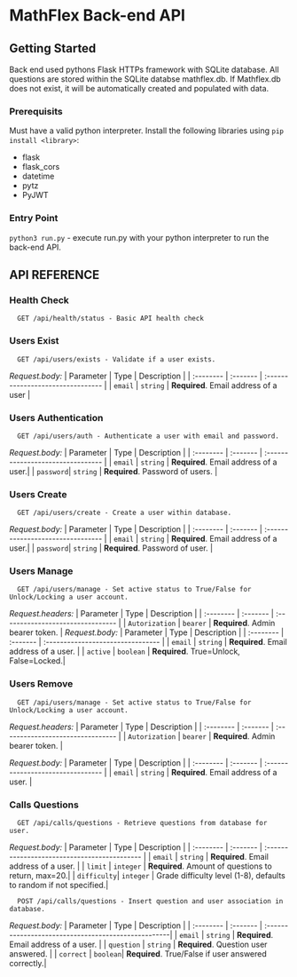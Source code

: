 # MathFlex Back-end API

## Getting Started
Back end used pythons Flask HTTPs framework with SQLite database. All questions are stored within the SQLite databse mathflex.db. If Mathflex.db does not exist, it will be automatically created and populated with data.

### Prerequisits
Must have a valid python interpreter. Install the following libraries using `pip install <library>`:
- flask
- flask_cors
- datetime
- pytz
- PyJWT


### Entry Point
```python3 run.py``` - execute run.py with your python interpreter to run the back-end API.

## API REFERENCE

### Health Check
```http
  GET /api/health/status - Basic API health check
```


### Users Exist
```http
  GET /api/users/exists - Validate if a user exists.
```
*Request.body:*
| Parameter | Type     | Description                           |
| :-------- | :------- | :--------------------------------     |
| `email`   | `string` | **Required**. Email address of a user |


### Users Authentication
```http
  GET /api/users/auth - Authenticate a user with email and password.
```
*Request.body:*
| Parameter | Type     | Description                           |
| :-------- | :------- | :--------------------------------     |
| `email`   | `string` | **Required**. Email address of a user.|
| `password`| `string` | **Required**. Password of users.      |

### Users Create
```http
  GET /api/users/create - Create a user within database.
```
*Request.body:*
| Parameter | Type     | Description                           |
| :-------- | :------- | :--------------------------------     |
| `email`   | `string` | **Required**. Email address of a user.|
| `password`| `string` | **Required**. Password of user.       |

### Users Manage
```http
  GET /api/users/manage - Set active status to True/False for Unlock/Locking a user account.
```
*Request.headers:*
| Parameter        | Type      | Description                             |
| :--------        | :-------  | :--------------------------------       |
| `Autorization`   | `bearer`  | **Required**. Admin bearer token.       |
*Request.body:*
| Parameter | Type      | Description                             |
| :-------- | :-------  | :--------------------------------       |
| `email`   | `string`  | **Required**. Email address of a user.  |
| `active`  | `boolean` | **Required**. True=Unlock, False=Locked.|

### Users Remove
```http
  GET /api/users/manage - Set active status to True/False for Unlock/Locking a user account.
```
*Request.headers:*
| Parameter        | Type      | Description                             |
| :--------        | :-------  | :--------------------------------       |
| `Autorization`   | `bearer`  | **Required**. Admin bearer token.       |


*Request.body:*
| Parameter | Type      | Description                             |
| :-------- | :-------  | :--------------------------------       |
| `email`   | `string`  | **Required**. Email address of a user.  |

### Calls Questions
```http
  GET /api/calls/questions - Retrieve questions from database for user.
```
*Request.body:*
| Parameter   | Type       | Description                                         |
| :--------   | :-------   | :-------------------------------------------        |
| `email`     | `string`   | **Required**. Email address of a user.              |
| `limit`     | `integer`  | **Required**. Amount of questions to return, max=20.|
| `difficulty`| `integer`  | Grade difficulty level (1-8), defaults to random if not specified.|

```http
  POST /api/calls/questions - Insert question and user association in database.
```
*Request.body:*
| Parameter   | Type     | Description                                         |
| :--------   | :------- | :---------------------------------------------------|
| `email`     | `string` | **Required**. Email address of a user.              |
| `question`  | `string` | **Required**. Question user answered.               |
| `correct`   | `boolean`| **Required**. True/False if user answered correctly.|

